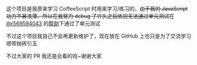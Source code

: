 
这个项目是我原来学习 CoffeeScript 时用来学习/练习的，<del>由于我的 JavaScript 功力不甚浅薄，所以在我努力 debug 了许久之后依旧无法通过单元测试</del>在 [@r569594043](https://github.com/r569594043) 的[帮助](https://github.com/bolasblack/underscore.coffee/pull/1)下通过了单元测试

不过这个项目我自己不会再更新维护了，现在放在 GitHub 上也只是为了交流学习顺带抛砖引玉

不过大家的 PR 我还是会看的哈~谢谢大家
